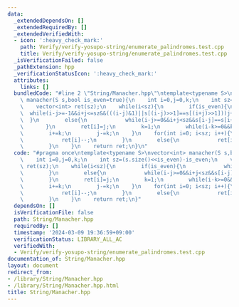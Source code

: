 ```yaml
---
data:
  _extendedDependsOn: []
  _extendedRequiredBy: []
  _extendedVerifiedWith:
  - icon: ':heavy_check_mark:'
    path: Verify/verify-yosupo-string/enumerate_palindromes.test.cpp
    title: Verify/verify-yosupo-string/enumerate_palindromes.test.cpp
  _isVerificationFailed: false
  _pathExtension: hpp
  _verificationStatusIcon: ':heavy_check_mark:'
  attributes:
    links: []
  bundledCode: "#line 2 \"String/Manacher.hpp\"\ntemplate<typename S>\nvector<int>\
    \ manacher(S s,bool is_even=true){\n    int i=0,j=0,k;\n    int sz=(s.size()<<is_even)-is_even;\n\
    \    vector<int> ret(sz);\n    while(i<sz){\n        if(is_even){\n          \
    \  while(i-j>=-1&&i+j<=sz&&(((i-j)&1)||s[(i-j)>>1]==s[(i+j)>>1]))j++;\n      \
    \  }\n        else{\n            while(i-j>=0&&i+j<sz&&s[i-j]==s[i+j])j++;\n \
    \       }\n        ret[i]=j;\n        k=1;\n        while(i-k>=0&&k+ret[i-k]<j){ret[i+k]=ret[i-k];k++;}\n\
    \        i+=k;\n        j-=k;\n    }\n    for(int i=0; i<sz; i++){\n        if(is_even){\n\
    \            ret[i]--;\n        }\n        else{\n            ret[i]=(ret[i]<<1)-1;\n\
    \        }\n    }\n    return ret;\n}\n"
  code: "#pragma once\ntemplate<typename S>\nvector<int> manacher(S s,bool is_even=true){\n\
    \    int i=0,j=0,k;\n    int sz=(s.size()<<is_even)-is_even;\n    vector<int>\
    \ ret(sz);\n    while(i<sz){\n        if(is_even){\n            while(i-j>=-1&&i+j<=sz&&(((i-j)&1)||s[(i-j)>>1]==s[(i+j)>>1]))j++;\n\
    \        }\n        else{\n            while(i-j>=0&&i+j<sz&&s[i-j]==s[i+j])j++;\n\
    \        }\n        ret[i]=j;\n        k=1;\n        while(i-k>=0&&k+ret[i-k]<j){ret[i+k]=ret[i-k];k++;}\n\
    \        i+=k;\n        j-=k;\n    }\n    for(int i=0; i<sz; i++){\n        if(is_even){\n\
    \            ret[i]--;\n        }\n        else{\n            ret[i]=(ret[i]<<1)-1;\n\
    \        }\n    }\n    return ret;\n}"
  dependsOn: []
  isVerificationFile: false
  path: String/Manacher.hpp
  requiredBy: []
  timestamp: '2024-03-09 19:36:59+09:00'
  verificationStatus: LIBRARY_ALL_AC
  verifiedWith:
  - Verify/verify-yosupo-string/enumerate_palindromes.test.cpp
documentation_of: String/Manacher.hpp
layout: document
redirect_from:
- /library/String/Manacher.hpp
- /library/String/Manacher.hpp.html
title: String/Manacher.hpp
---
```

